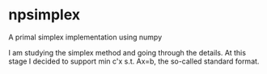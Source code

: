 # npsimplex
A primal simplex implementation using numpy

I am studying the simplex method and going through the details.
At this stage I decided to support min c'x s.t. Ax=b, the so-called standard format.
